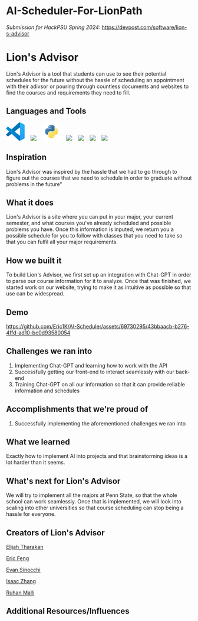 # AI-Scheduler-For-LionPath

*Submission for HackPSU Spring 2024:* https://devpost.com/software/lion-s-advisor

# Lion's Advisor
Lion's Advisor is a tool that students can use to see their potential schedules for the future without the hassle of scheduling an appointment with their adivsor or pouring through countless documents and websites to find the courses and requirements they need to fill.

## Languages and Tools
<div>
    <img width=50px src="https://raw.githubusercontent.com/github/explore/80688e429a7d4ef2fca1e82350fe8e3517d3494d/topics/visual-studio-code/visual-studio-code.png">&nbsp;&nbsp;&nbsp;
    <img width=50px src="https://ms-vsliveshare.gallerycdn.vsassets.io/extensions/ms-vsliveshare/vsliveshare-pack/0.4.0/1591125099437/Microsoft.VisualStudio.Services.Icons.Default">&nbsp;&nbsp;&nbsp;
    <img width=50px src="https://raw.githubusercontent.com/github/explore/80688e429a7d4ef2fca1e82350fe8e3517d3494d/topics/python/python.png">&nbsp;&nbsp;&nbsp;
    <img width=50px src="https://upload.wikimedia.org/wikipedia/commons/thumb/5/5f/Windows_logo_-_2012.svg/2048px-Windows_logo_-_2012.svg.png">&nbsp;&nbsp;&nbsp;
    <img width=50px src="https://static.vecteezy.com/system/resources/previews/021/495/993/original/chatgpt-openai-logo-icon-free-png.png">&nbsp;&nbsp;&nbsp;
    <img width=50px src="https://upload.wikimedia.org/wikipedia/commons/thumb/9/93/Amazon_Web_Services_Logo.svg/2560px-Amazon_Web_Services_Logo.svg.png">&nbsp;&nbsp;&nbsp;
    <img width=50px src="https://encrypted-tbn0.gstatic.com/images?q=tbn:ANd9GcS1HVNHQmF6XqXS0xqpvfcJFY3cQIAQEB3XmJ_edOZdMQ&s">&nbsp;&nbsp;&nbsp;
</div>

## Inspiration
Lion's Advisor was inspired by the hassle that we had to go through to figure out the courses that we need to schedule in order to graduate without problems in the future"

## What it does
Lion's Advisor is a site where you can put in your major, your current semester, and what courses you've already scheduled and possible problems you have. Once this information is inputed, we return you a possible schedule for you to follow with classes that you need to take so that you can fulfil all your major requirements.

## How we built it
To build Lion's Advisor, we first set up an integration with Chat-GPT in order to parse our course information for it to analyze. Once that was finished, we started work on our website, trying to make it as intuitive as possible so that use can be widespread.

## Demo


https://github.com/Eric1K/AI-Scheduler/assets/69730295/43bbaacb-b276-4ffd-ad10-bc0d93580054



## Challenges we ran into
1. Implementing Chat-GPT and learning how to work with the API
2. Successfully getting our front-end to interact seamlessly with our back-end
3. Training Chat-GPT on all our information so that it can provide reliable information and schedules

## Accomplishments that we're proud of
1. Successfully implementing the aforementioned challenges we ran into

## What we learned
Exactly how to implement AI into projects and that brainstorming ideas is a lot harder than it seems.

## What's next for Lion's Advisor
We will try to implement all the majors at Penn State, so that the whole school can work seamlessly. Once that is implemented, we will look into scaling into other universities so that course scheduling can stop being a hassle for everyone.

## Creators of Lion's Advisor
[Elijah Tharakan](https://github.com/darthkittie)

[Eric Feng](https://github.com/Eric1K)

[Evan Sinocchi](https://github.com/esinocchi)

[Isaac Zhang](https://github.com/LtPlaz)

[Ruhan Malli](https://github.com/ruhan1001)

## Additional Resources/Influences
